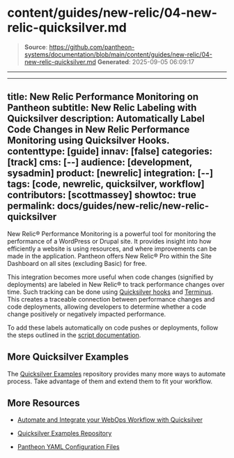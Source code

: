 # content/guides/new-relic/04-new-relic-quicksilver.md

> **Source**: https://github.com/pantheon-systems/documentation/blob/main/content/guides/new-relic/04-new-relic-quicksilver.md
> **Generated**: 2025-09-05 06:09:17

---

---
title: New Relic Performance Monitoring on Pantheon
subtitle: New Relic Labeling with Quicksilver
description: Automatically Label Code Changes in New Relic Performance Monitoring using Quicksilver Hooks.
contenttype: [guide]
innav: [false]
categories: [track]
cms: [--]
audience: [development, sysadmin]
product: [newrelic]
integration: [--]
tags: [code, newrelic, quicksilver, workflow]
contributors: [scottmassey]
showtoc: true
permalink: docs/guides/new-relic/new-relic-quicksilver
---

New Relic&reg; Performance Monitoring is a powerful tool for monitoring the performance of a WordPress or Drupal site. It provides insight into how efficiently a website is using resources, and where improvements can be made in the application. Pantheon offers New Relic&reg; Pro within the Site Dashboard on all sites (excluding Basic) for free.

This integration becomes more useful when code changes (signified by deployments) are labeled in New Relic&reg; to track performance changes over time.
Such tracking can be done using [Quicksilver hooks](/guides/quicksilver/hooks) and [Terminus](/terminus). This creates a traceable connection between performance changes and code deployments, allowing developers to determine whether a code change positively or negatively impacted performance.

To add these labels automatically on code pushes or deployments, follow the steps outlined in the [script documentation](https://github.com/pantheon-systems/quicksilver-examples/blob/main/new_relic_deploy).

## More Quicksilver Examples

The [Quicksilver Examples](https://github.com/pantheon-systems/quicksilver-examples) repository provides many more ways to automate process.
Take advantage of them and extend them to fit your workflow.

## More Resources

- [Automate and Integrate your WebOps Workflow with Quicksilver](/guides/quicksilver)

- [Quicksilver Examples Repository](https://github.com/pantheon-systems/quicksilver-examples)

- [Pantheon YAML Configuration Files](/pantheon-yml)
